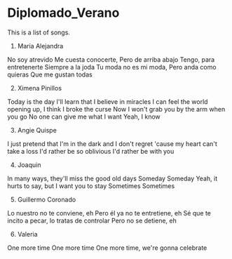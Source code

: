 # Diplomado_Verano
This is a list of songs. 

1. Maria Alejandra

No soy atrevido
Me cuesta conocerte,
Pero de arriba abajo
Tengo, para entretenerte
Siempre a la joda
Tu moda no es mi moda,
Pero anda como quieras
Que me gustan todas

2. Ximena Pinillos 

Today is the day I'll learn that I believe in miracles
I can feel the world opening up, I think I broke the curse
Now I won't grab you by the arm when you go
No one can give me what I want
Yeah, I know

3. Angie Quispe

I just pretend that I'm in the dark and
I don't regret 'cause my heart can't take a loss
I'd rather be so oblivious
I'd rather be with you

4. Joaquin 

In many ways, they'll miss the good old days
Someday
Someday
Yeah, it hurts to say, but I want you to stay
Sometimes
Sometimes

5. Guillermo Coronado

Lo nuestro no te conviene, eh
Pero él ya no te entretiene, eh
Sé que te incito a pecar, lo tratas de controlar
Pero no se detiene, eh


6. Valeria

One more time
One more time
One more time, we're gonna celebrate
